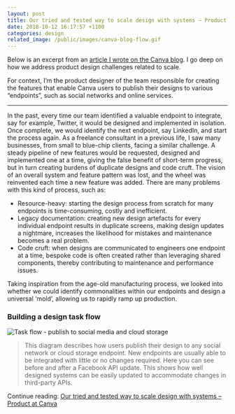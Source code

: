 ```yaml
---
layout: post
title: Our tried and tested way to scale design with systems – Product at Canva
date: 2018-10-12 16:17:57 +1100
categories: design
related_image: /public/images/canva-blog-flow.gif
---
```


Below is an excerpt from an [article I wrote on the Canva blog](https://product.canva.com/scaling-design-with-systems/). I go deep on how we address product design challenges related to scale.

<!--more-->

For context, I’m the product designer of the team responsible for creating the features that enable Canva users to publish their designs to various “endpoints”, such as social networks and online services.
- - - -
In the past, every time our team identified a valuable endpoint to integrate, say for example, Twitter, it would be designed and implemented in isolation. Once complete, we would identify the next endpoint, say LinkedIn, and start the process again.
As a freelance consultant in a previous life, I saw many businesses, from small to blue-chip clients, facing a similar challenge. A steady pipeline of new features would be requested, designed and implemented one at a time, giving the false benefit of short-term progress, but in turn creating burdens of duplicate designs and code cruft.
The vision of an overall system and feature pattern was lost, and the wheel was reinvented each time a new feature was added.
There are many problems with this kind of process, such as:

* Resource-heavy: starting the design process from scratch for many endpoints is time-consuming, costly and inefficient.
* Legacy documentation: creating new design artefacts for every individual endpoint results in duplicate screens, making design updates a nightmare, increases the likelihood for mistakes and maintenance becomes a real problem.
* Code cruft: when designs are communicated to engineers one endpoint at a time, bespoke code is often created rather than leveraging shared components, thereby contributing to maintenance and performance issues.

Taking inspiration from the age-old manufacturing process, we looked into whether we could identify commonalities within our endpoints and design a universal ‘mold’, allowing us to rapidly ramp up production.

### Building a design task flow
![Task flow - publish to social media and cloud storage]({{site.url}}/public/images/canva-blog-flow.gif)
> This diagram describes how users publish their design to any social network or cloud storage endpoint. New endpoints are usually able to be integrated with little or no changes required. Here you can see before and after a Facebook API update. This shows how well designed systems can be easily updated to accommodate changes in third-party APIs.

Continue reading: [Our tried and tested way to scale design with systems – Product at Canva](https://product.canva.com/scaling-design-with-systems/)
